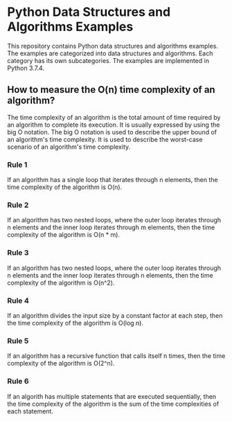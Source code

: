 # Python Data Structures and Algorithms Examples
This repository contains Python data structures and algorithms examples. The examples are categorized into data structures and algorithms. Each category has its own subcategories. The examples are implemented in Python 3.7.4.

## How to measure the O(n) time complexity of an algorithm?
The time complexity of an algorithm is the total amount of time required by an algorithm to complete its execution. It is usually expressed by using the big O notation. The big O notation is used to describe the upper bound of an algorithm's time complexity. It is used to describe the worst-case scenario of an algorithm's time complexity.

### Rule 1
If an algorithm has a single loop that iterates through n elements, then the time complexity of the algorithm is O(n).

### Rule 2
If an algorithm has two nested loops, where the outer loop iterates through n elements and the inner loop iterates through m elements, then the time complexity of the algorithm is O(n * m).

### Rule 3
If an algorithm has two nested loops, where the outer loop iterates through n elements and the inner loop iterates through n elements, then the time complexity of the algorithm is O(n^2).

### Rule 4
 If an algorithm divides the input size by a constant factor at each step, then the time complexity of the algorithm is O(log n).

### Rule 5
If an algorithm has a recursive function that calls itself n times, then the time complexity of the algorithm is O(2^n).

### Rule 6
If an algorith has multiple statements that are executed sequentially, then the time complexity of the algorithm is the sum of the time complexities of each statement.

